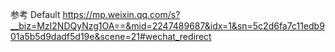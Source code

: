 参考
Default
https://mp.weixin.qq.com/s?__biz=MzI2NDQyNzg1OA==&mid=2247489687&idx=1&sn=5c2d6fa7c11edb901a5b5d9dadf5d19e&scene=21#wechat_redirect
